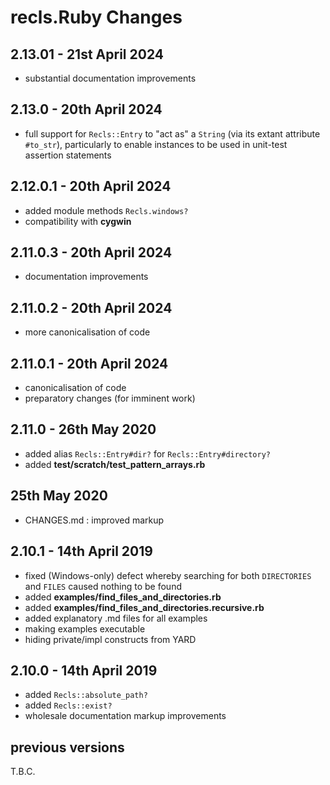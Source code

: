 # **recls.Ruby** Changes

## 2.13.01 - 21st April 2024

* substantial documentation improvements


## 2.13.0 - 20th April 2024

* full support for `Recls::Entry` to "act as" a `String` (via its extant attribute `#to_str`), particularly to enable instances to be used in unit-test assertion statements


## 2.12.0.1 - 20th April 2024

* added module methods `Recls.windows?`
* compatibility with **cygwin**


## 2.11.0.3 - 20th April 2024

* documentation improvements


## 2.11.0.2 - 20th April 2024

* more canonicalisation of code


## 2.11.0.1 - 20th April 2024

* canonicalisation of code
* preparatory changes (for imminent work)


## 2.11.0 - 26th May 2020

* added alias `Recls::Entry#dir?` for `Recls::Entry#directory?`
* added **test/scratch/test_pattern_arrays.rb**


## 25th May 2020

* CHANGES.md : improved markup


## 2.10.1 - 14th April 2019

* fixed (Windows-only) defect whereby searching for both `DIRECTORIES` and `FILES` caused nothing to be found
* added **examples/find_files_and_directories.rb**
* added **examples/find_files_and_directories.recursive.rb**
* added explanatory .md files for all examples
* making examples executable
* hiding private/impl constructs from YARD


## 2.10.0 - 14th April 2019

* added `Recls::absolute_path?`
* added `Recls::exist?`
* wholesale documentation markup improvements


## previous versions

T.B.C.


<!-- ########################### end of file ########################### -->

